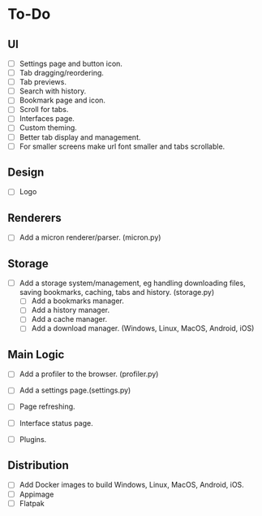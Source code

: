 # To-Do

## UI

- [ ] Settings page and button icon.
- [ ] Tab dragging/reordering.
- [ ] Tab previews.
- [ ] Search with history.
- [ ] Bookmark page and icon.
- [ ] Scroll for tabs.
- [ ] Interfaces page.
- [ ] Custom theming. 
- [ ] Better tab display and management.
- [ ] For smaller screens make url font smaller and tabs scrollable.

## Design

- [ ] Logo

## Renderers

- [ ] Add a micron renderer/parser. (micron.py)

## Storage

- [ ] Add a storage system/management, eg handling downloading files, saving bookmarks, caching, tabs and history. (storage.py)
   - [ ] Add a bookmarks manager.
   - [ ] Add a history manager.
   - [ ] Add a cache manager.
   - [ ] Add a download manager. (Windows, Linux, MacOS, Android, iOS)

## Main Logic

- [ ] Add a profiler to the browser. (profiler.py)
- [ ] Add a settings page.(settings.py)
- [ ] Page refreshing.
- [ ] Interface status page.
- [ ] Plugins. 


## Distribution

- [ ] Add Docker images to build Windows, Linux, MacOS, Android, iOS.
- [ ] Appimage
- [ ] Flatpak
